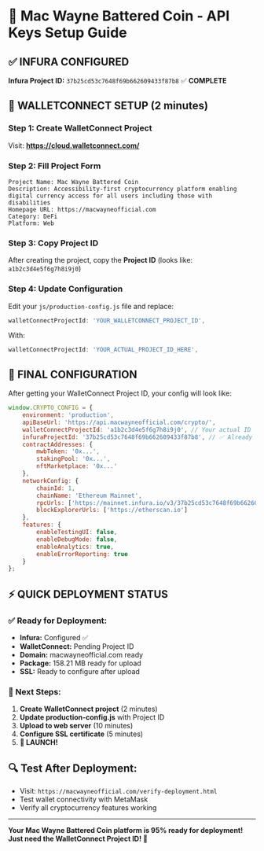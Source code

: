 # 🔑 Mac Wayne Battered Coin - API Keys Setup Guide

## ✅ INFURA CONFIGURED
**Infura Project ID:** `37b25cd53c7648f69b662609433f87b8` ✅ **COMPLETE**

## 🔗 WALLETCONNECT SETUP (2 minutes)

### Step 1: Create WalletConnect Project
Visit: **https://cloud.walletconnect.com/**

### Step 2: Fill Project Form
```
Project Name: Mac Wayne Battered Coin
Description: Accessibility-first cryptocurrency platform enabling digital currency access for all users including those with disabilities
Homepage URL: https://macwayneofficial.com
Category: DeFi
Platform: Web
```

### Step 3: Copy Project ID
After creating the project, copy the **Project ID** (looks like: `a1b2c3d4e5f6g7h8i9j0`)

### Step 4: Update Configuration
Edit your `js/production-config.js` file and replace:
```javascript
walletConnectProjectId: 'YOUR_WALLETCONNECT_PROJECT_ID',
```
With:
```javascript
walletConnectProjectId: 'YOUR_ACTUAL_PROJECT_ID_HERE',
```

## 🚀 FINAL CONFIGURATION

After getting your WalletConnect Project ID, your config will look like:

```javascript
window.CRYPTO_CONFIG = {
    environment: 'production',
    apiBaseUrl: 'https://api.macwayneofficial.com/crypto/',
    walletConnectProjectId: 'a1b2c3d4e5f6g7h8i9j0', // Your actual ID
    infuraProjectId: '37b25cd53c7648f69b662609433f87b8', // ✅ Already set
    contractAddresses: {
        mwbToken: '0x...',
        stakingPool: '0x...',
        nftMarketplace: '0x...'
    },
    networkConfig: {
        chainId: 1,
        chainName: 'Ethereum Mainnet',
        rpcUrls: ['https://mainnet.infura.io/v3/37b25cd53c7648f69b662609433f87b8'],
        blockExplorerUrls: ['https://etherscan.io']
    },
    features: {
        enableTestingUI: false,
        enableDebugMode: false,
        enableAnalytics: true,
        enableErrorReporting: true
    }
};
```

## ⚡ QUICK DEPLOYMENT STATUS

### ✅ Ready for Deployment:
- **Infura:** Configured ✅
- **WalletConnect:** Pending Project ID
- **Domain:** macwayneofficial.com ready
- **Package:** 158.21 MB ready for upload
- **SSL:** Ready to configure after upload

### 🎯 Next Steps:
1. **Create WalletConnect project** (2 minutes)
2. **Update production-config.js** with Project ID
3. **Upload to web server** (10 minutes)
4. **Configure SSL certificate** (5 minutes)
5. **🚀 LAUNCH!**

## 🔍 Test After Deployment:
- Visit: `https://macwayneofficial.com/verify-deployment.html`
- Test wallet connectivity with MetaMask
- Verify all cryptocurrency features working

---

**Your Mac Wayne Battered Coin platform is 95% ready for deployment! Just need the WalletConnect Project ID! 🚀**
